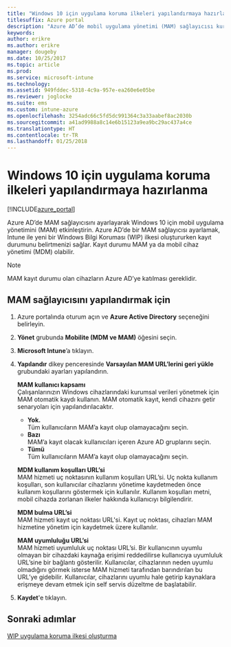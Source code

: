 ```yaml
---
title: "Windows 10 için uygulama koruma ilkeleri yapılandırmaya hazırlanma"
titlesuffix: Azure portal
description: "Azure AD’de mobil uygulama yönetimi (MAM) sağlayıcısı kurma"
keywords: 
author: erikre
ms.author: erikre
manager: dougeby
ms.date: 10/25/2017
ms.topic: article
ms.prod: 
ms.service: microsoft-intune
ms.technology: 
ms.assetid: 949fddec-5318-4c9a-957e-ea260e6e05be
ms.reviewer: joglocke
ms.suite: ems
ms.custom: intune-azure
ms.openlocfilehash: 3254adc66c5fd5dc991364c3a33aabef8ac2030b
ms.sourcegitcommit: a41ad9988a8c14e6b15123a9ea9bc29ac437a4ce
ms.translationtype: HT
ms.contentlocale: tr-TR
ms.lasthandoff: 01/25/2018
---
```

# <a name="get-ready-to-configure-app-protection-policies-for-windows-10"></a>Windows 10 için uygulama koruma ilkeleri yapılandırmaya hazırlanma

[!INCLUDE[azure_portal](./includes/azure_portal.md)]

Azure AD’de MAM sağlayıcısını ayarlayarak Windows 10 için mobil uygulama yönetimini (MAM) etkinleştirin. Azure AD’de bir MAM sağlayıcısı ayarlamak, Intune ile yeni bir Windows Bilgi Koruması (WIP) ilkesi oluştururken kayıt durumunu belirtmenizi sağlar. Kayıt durumu MAM ya da mobil cihaz yönetimi (MDM) olabilir.

> [!NOTE]
> MAM kayıt durumu olan cihazların Azure AD’ye katılması gereklidir.

## <a name="to-configure-the-mam-provider"></a>MAM sağlayıcısını yapılandırmak için

1. Azure portalında oturum açın ve **Azure Active Directory** seçeneğini belirleyin.

2. **Yönet** grubunda **Mobilite (MDM ve MAM)** öğesini seçin.

3. **Microsoft Intune**’a tıklayın.

4. **Yapılandır** dikey penceresinde **Varsayılan MAM URL’lerini geri yükle** grubundaki ayarları yapılandırın.

    **MAM kullanıcı kapsamı**  
      Çalışanlarınızın Windows cihazlarındaki kurumsal verileri yönetmek için MAM otomatik kaydı kullanın. MAM otomatik kayıt, kendi cihazını getir senaryoları için yapılandırılacaktır.<ul><li>**Yok.**<br>Tüm kullanıcıların MAM’a kayıt olup olamayacağını seçin.</li><li>**Bazı**<br>MAM’a kayıt olacak kullanıcıları içeren Azure AD gruplarını seçin.</li><li>**Tümü**<br>Tüm kullanıcıların MAM’a kayıt olup olamayacağını seçin.</li></ul>

    **MDM kullanım koşulları URL’si**  
     MAM hizmeti uç noktasının kullanım koşulları URL’si. Uç nokta kullanım koşulları, son kullanıcılar cihazlarını yönetime kaydetmeden önce kullanım koşullarını göstermek için kullanılır. Kullanım koşulları metni, mobil cihazda zorlanan ilkeler hakkında kullanıcıyı bilgilendirir.

    **MDM bulma URL’si**  
    MAM hizmeti kayıt uç noktası URL'si. Kayıt uç noktası, cihazları MAM hizmetine yönetim için kaydetmek üzere kullanılır.

    **MAM uyumluluğu URL’si**  
      MAM hizmeti uyumluluk uç noktası URL’si. Bir kullanıcının uyumlu olmayan bir cihazdaki kaynağa erişimi reddedilirse kullanıcıya uyumluluk URL’sine bir bağlantı gösterilir. Kullanıcılar, cihazlarının neden uyumlu olmadığını görmek isterse MAM hizmeti tarafından barındırılan bu URL’ye gidebilir. Kullanıcılar, cihazlarını uyumlu hale getirip kaynaklara erişmeye devam etmek için self servis düzeltme de başlatabilir.

5.  **Kaydet**'e tıklayın.

## <a name="next-steps"></a>Sonraki adımlar

[WIP uygulama koruma ilkesi oluşturma](windows-information-protection-policy-create.md)
